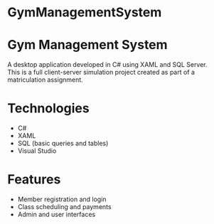 # GymManagementSystem
# Gym Management System

A desktop application developed in C# using XAML and SQL Server.  
This is a full client-server simulation project created as part of a matriculation assignment.

# Technologies
- C#
- XAML
- SQL (basic queries and tables)
- Visual Studio

# Features
- Member registration and login
- Class scheduling and payments
- Admin and user interfaces
